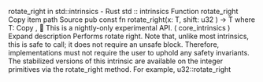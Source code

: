 rotate_right in std::intrinsics - Rust
std
::
intrinsics
Function
rotate_right
Copy item path
Source
pub const fn rotate_right<T>(x: T, shift:
u32
) -> T
where
    T:
Copy
,
🔬
This is a nightly-only experimental API. (
core_intrinsics
)
Expand description
Performs rotate right.
Note that, unlike most intrinsics, this is safe to call;
it does not require an
unsafe
block.
Therefore, implementations must not require the user to uphold
any safety invariants.
The stabilized versions of this intrinsic are available on the integer
primitives via the
rotate_right
method. For example,
u32::rotate_right
